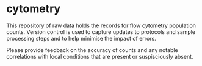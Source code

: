 # cytometry


This repository of raw data holds the records for flow cytometry population counts. Version control is used to capture updates to protocols and sample processing steps and to help minimise the impact of errors.

Please provide feedback on the accuracy of counts and any notable correlations with local conditions that are present or suspisciously absent.





